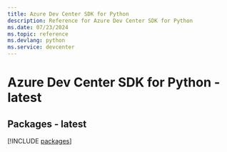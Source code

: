 ```yaml
---
title: Azure Dev Center SDK for Python
description: Reference for Azure Dev Center SDK for Python
ms.date: 07/23/2024
ms.topic: reference
ms.devlang: python
ms.service: devcenter
---
```

# Azure Dev Center SDK for Python - latest
## Packages - latest
[!INCLUDE [packages](dev-center-index.md)]